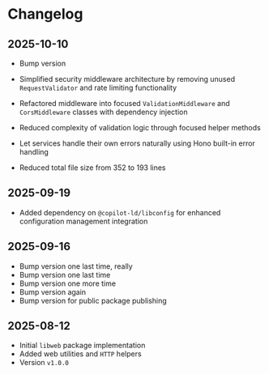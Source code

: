 # Changelog

## 2025-10-10

- Bump version

- Simplified security middleware architecture by removing unused
  `RequestValidator` and rate limiting functionality
- Refactored middleware into focused `ValidationMiddleware` and `CorsMiddleware`
  classes with dependency injection
- Reduced complexity of validation logic through focused helper methods
- Let services handle their own errors naturally using Hono built-in error
  handling
- Reduced total file size from 352 to 193 lines

## 2025-09-19

- Added dependency on `@copilot-ld/libconfig` for enhanced configuration
  management integration

## 2025-09-16

- Bump version one last time, really
- Bump version one last time
- Bump version one more time
- Bump version again
- Bump version for public package publishing

## 2025-08-12

- Initial `libweb` package implementation
- Added web utilities and `HTTP` helpers
- Version `v1.0.0`
